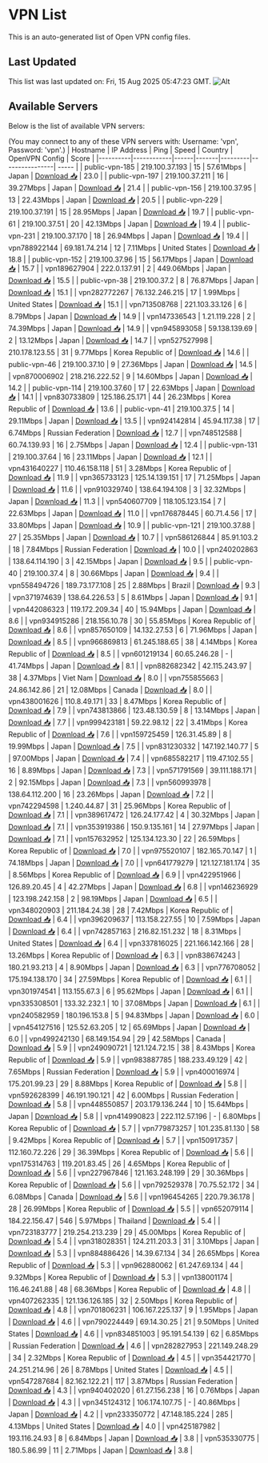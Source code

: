 # VPN List

This is an auto-generated list of Open VPN config files.

## Last Updated

This list was last updated on: Fri, 15 Aug 2025 05:47:23 GMT.
![Alt](https://repobeats.axiom.co/api/embed/186b98318ef1479477931607c1ad7d823f12451f.svg "Repobeats analytics image")

## Available Servers

Below is the list of available VPN servers:

(You may connect to any of these VPN servers with: Username: 'vpn', Password: 'vpn'.)
| Hostname | IP Address | Ping | Speed | Country | OpenVPN Config | Score |
|----------|------------|------|-------|---------|----------------| ----- |
| public-vpn-185 | 219.100.37.193 | 15 | 57.61Mbps | Japan | [Download 📥](./configs/server_0_JP.ovpn) | 23.0 |
| public-vpn-197 | 219.100.37.211 | 16 | 39.27Mbps | Japan | [Download 📥](./configs/server_1_JP.ovpn) | 21.4 |
| public-vpn-156 | 219.100.37.95 | 13 | 22.43Mbps | Japan | [Download 📥](./configs/server_2_JP.ovpn) | 20.5 |
| public-vpn-229 | 219.100.37.191 | 15 | 28.95Mbps | Japan | [Download 📥](./configs/server_3_JP.ovpn) | 19.7 |
| public-vpn-61 | 219.100.37.51 | 20 | 42.13Mbps | Japan | [Download 📥](./configs/server_4_JP.ovpn) | 19.4 |
| public-vpn-231 | 219.100.37.170 | 18 | 26.94Mbps | Japan | [Download 📥](./configs/server_5_JP.ovpn) | 19.4 |
| vpn788922144 | 69.181.74.214 | 12 | 7.11Mbps | United States | [Download 📥](./configs/server_6_US.ovpn) | 18.8 |
| public-vpn-152 | 219.100.37.96 | 15 | 56.17Mbps | Japan | [Download 📥](./configs/server_7_JP.ovpn) | 15.7 |
| vpn189627904 | 222.0.137.91 | 2 | 449.06Mbps | Japan | [Download 📥](./configs/server_8_JP.ovpn) | 15.5 |
| public-vpn-38 | 219.100.37.2 | 8 | 76.87Mbps | Japan | [Download 📥](./configs/server_9_JP.ovpn) | 15.1 |
| vpn282772267 | 76.132.246.215 | 17 | 1.99Mbps | United States | [Download 📥](./configs/server_10_US.ovpn) | 15.1 |
| vpn713508768 | 221.103.33.126 | 6 | 8.79Mbps | Japan | [Download 📥](./configs/server_11_JP.ovpn) | 14.9 |
| vpn147336543 | 1.21.119.228 | 2 | 74.39Mbps | Japan | [Download 📥](./configs/server_12_JP.ovpn) | 14.9 |
| vpn945893058 | 59.138.139.69 | 2 | 13.12Mbps | Japan | [Download 📥](./configs/server_13_JP.ovpn) | 14.7 |
| vpn527527998 | 210.178.123.55 | 31 | 9.77Mbps | Korea Republic of | [Download 📥](./configs/server_14_KR.ovpn) | 14.6 |
| public-vpn-46 | 219.100.37.10 | 9 | 27.36Mbps | Japan | [Download 📥](./configs/server_15_JP.ovpn) | 14.5 |
| vpn870006902 | 218.216.222.52 | 9 | 14.60Mbps | Japan | [Download 📥](./configs/server_16_JP.ovpn) | 14.2 |
| public-vpn-114 | 219.100.37.60 | 17 | 22.63Mbps | Japan | [Download 📥](./configs/server_17_JP.ovpn) | 14.1 |
| vpn830733809 | 125.186.25.171 | 44 | 26.23Mbps | Korea Republic of | [Download 📥](./configs/server_18_KR.ovpn) | 13.6 |
| public-vpn-41 | 219.100.37.5 | 14 | 29.11Mbps | Japan | [Download 📥](./configs/server_19_JP.ovpn) | 13.5 |
| vpn924142814 | 45.94.117.38 | 17 | 6.74Mbps | Russian Federation | [Download 📥](./configs/server_20_RU.ovpn) | 12.7 |
| vpn748512588 | 60.74.139.93 | 16 | 2.75Mbps | Japan | [Download 📥](./configs/server_21_JP.ovpn) | 12.4 |
| public-vpn-131 | 219.100.37.64 | 16 | 23.11Mbps | Japan | [Download 📥](./configs/server_22_JP.ovpn) | 12.1 |
| vpn431640227 | 110.46.158.118 | 51 | 3.28Mbps | Korea Republic of | [Download 📥](./configs/server_23_KR.ovpn) | 11.9 |
| vpn365733123 | 125.14.139.151 | 17 | 71.25Mbps | Japan | [Download 📥](./configs/server_24_JP.ovpn) | 11.6 |
| vpn910329740 | 138.64.194.108 | 3 | 32.32Mbps | Japan | [Download 📥](./configs/server_25_JP.ovpn) | 11.3 |
| vpn540607709 | 118.105.123.154 | 7 | 22.63Mbps | Japan | [Download 📥](./configs/server_26_JP.ovpn) | 11.0 |
| vpn176878445 | 60.71.4.56 | 17 | 33.80Mbps | Japan | [Download 📥](./configs/server_27_JP.ovpn) | 10.9 |
| public-vpn-121 | 219.100.37.88 | 27 | 25.35Mbps | Japan | [Download 📥](./configs/server_28_JP.ovpn) | 10.7 |
| vpn586126844 | 85.91.103.2 | 18 | 7.84Mbps | Russian Federation | [Download 📥](./configs/server_29_RU.ovpn) | 10.0 |
| vpn240202863 | 138.64.114.190 | 3 | 42.15Mbps | Japan | [Download 📥](./configs/server_30_JP.ovpn) | 9.5 |
| public-vpn-40 | 219.100.37.4 | 8 | 30.66Mbps | Japan | [Download 📥](./configs/server_31_JP.ovpn) | 9.4 |
| vpn558494726 | 189.73.177.108 | 25 | 2.88Mbps | Brazil | [Download 📥](./configs/server_32_BR.ovpn) | 9.3 |
| vpn371974639 | 138.64.226.53 | 5 | 8.61Mbps | Japan | [Download 📥](./configs/server_33_JP.ovpn) | 9.1 |
| vpn442086323 | 119.172.209.34 | 40 | 15.94Mbps | Japan | [Download 📥](./configs/server_34_JP.ovpn) | 8.6 |
| vpn934915286 | 218.156.10.78 | 30 | 55.85Mbps | Korea Republic of | [Download 📥](./configs/server_35_KR.ovpn) | 8.6 |
| vpn857650109 | 14.132.27.53 | 6 | 71.96Mbps | Japan | [Download 📥](./configs/server_36_JP.ovpn) | 8.5 |
| vpn966869813 | 61.245.188.65 | 38 | 4.14Mbps | Korea Republic of | [Download 📥](./configs/server_37_KR.ovpn) | 8.5 |
| vpn601219134 | 60.65.246.28 | - | 41.74Mbps | Japan | [Download 📥](./configs/server_38_JP.ovpn) | 8.1 |
| vpn882682342 | 42.115.243.97 | 38 | 4.37Mbps | Viet Nam | [Download 📥](./configs/server_39_VN.ovpn) | 8.0 |
| vpn755855663 | 24.86.142.86 | 21 | 12.08Mbps | Canada | [Download 📥](./configs/server_40_CA.ovpn) | 8.0 |
| vpn438001626 | 110.8.49.171 | 33 | 8.47Mbps | Korea Republic of | [Download 📥](./configs/server_41_KR.ovpn) | 7.9 |
| vpn743813866 | 123.48.130.59 | 8 | 13.14Mbps | Japan | [Download 📥](./configs/server_42_JP.ovpn) | 7.7 |
| vpn999423181 | 59.22.98.12 | 22 | 3.41Mbps | Korea Republic of | [Download 📥](./configs/server_43_KR.ovpn) | 7.6 |
| vpn159725459 | 126.31.45.89 | 8 | 19.99Mbps | Japan | [Download 📥](./configs/server_44_JP.ovpn) | 7.5 |
| vpn831230332 | 147.192.140.77 | 5 | 97.00Mbps | Japan | [Download 📥](./configs/server_45_JP.ovpn) | 7.4 |
| vpn685582217 | 119.47.102.55 | 16 | 8.89Mbps | Japan | [Download 📥](./configs/server_46_JP.ovpn) | 7.3 |
| vpn571791569 | 39.111.188.171 | 2 | 92.15Mbps | Japan | [Download 📥](./configs/server_47_JP.ovpn) | 7.3 |
| vpn560993978 | 138.64.112.200 | 16 | 23.26Mbps | Japan | [Download 📥](./configs/server_48_JP.ovpn) | 7.2 |
| vpn742294598 | 1.240.44.87 | 31 | 25.96Mbps | Korea Republic of | [Download 📥](./configs/server_49_KR.ovpn) | 7.1 |
| vpn389617472 | 126.24.177.42 | 4 | 30.32Mbps | Japan | [Download 📥](./configs/server_50_JP.ovpn) | 7.1 |
| vpn353919386 | 150.9.135.161 | 14 | 27.97Mbps | Japan | [Download 📥](./configs/server_51_JP.ovpn) | 7.1 |
| vpn157632952 | 125.134.123.30 | 22 | 26.59Mbps | Korea Republic of | [Download 📥](./configs/server_52_KR.ovpn) | 7.0 |
| vpn975520107 | 182.165.70.147 | 1 | 74.18Mbps | Japan | [Download 📥](./configs/server_53_JP.ovpn) | 7.0 |
| vpn641779279 | 121.127.181.174 | 35 | 8.56Mbps | Korea Republic of | [Download 📥](./configs/server_54_KR.ovpn) | 6.9 |
| vpn422951966 | 126.89.20.45 | 4 | 42.27Mbps | Japan | [Download 📥](./configs/server_55_JP.ovpn) | 6.8 |
| vpn146236929 | 123.198.242.158 | 2 | 98.19Mbps | Japan | [Download 📥](./configs/server_56_JP.ovpn) | 6.5 |
| vpn348020903 | 211.184.24.38 | 28 | 7.42Mbps | Korea Republic of | [Download 📥](./configs/server_57_KR.ovpn) | 6.4 |
| vpn396209637 | 113.158.227.55 | 10 | 7.59Mbps | Japan | [Download 📥](./configs/server_58_JP.ovpn) | 6.4 |
| vpn742857163 | 216.82.151.232 | 18 | 8.31Mbps | United States | [Download 📥](./configs/server_59_US.ovpn) | 6.4 |
| vpn337816025 | 221.166.142.166 | 28 | 13.26Mbps | Korea Republic of | [Download 📥](./configs/server_60_KR.ovpn) | 6.3 |
| vpn838674243 | 180.21.93.213 | 4 | 8.90Mbps | Japan | [Download 📥](./configs/server_61_JP.ovpn) | 6.3 |
| vpn776708052 | 175.194.138.170 | 34 | 27.59Mbps | Korea Republic of | [Download 📥](./configs/server_62_KR.ovpn) | 6.1 |
| vpn301974541 | 113.155.67.3 | 6 | 95.62Mbps | Japan | [Download 📥](./configs/server_63_JP.ovpn) | 6.1 |
| vpn335308501 | 133.32.232.1 | 10 | 37.08Mbps | Japan | [Download 📥](./configs/server_64_JP.ovpn) | 6.1 |
| vpn240582959 | 180.196.153.8 | 5 | 94.83Mbps | Japan | [Download 📥](./configs/server_65_JP.ovpn) | 6.0 |
| vpn454127516 | 125.52.63.205 | 12 | 65.69Mbps | Japan | [Download 📥](./configs/server_66_JP.ovpn) | 6.0 |
| vpn499242130 | 68.149.154.94 | 29 | 42.58Mbps | Canada | [Download 📥](./configs/server_67_CA.ovpn) | 5.9 |
| vpn249090721 | 121.124.72.15 | 38 | 8.43Mbps | Korea Republic of | [Download 📥](./configs/server_68_KR.ovpn) | 5.9 |
| vpn983887785 | 188.233.49.129 | 42 | 7.65Mbps | Russian Federation | [Download 📥](./configs/server_69_RU.ovpn) | 5.9 |
| vpn400016974 | 175.201.99.23 | 29 | 8.88Mbps | Korea Republic of | [Download 📥](./configs/server_70_KR.ovpn) | 5.8 |
| vpn592628399 | 46.191.190.121 | 42 | 6.00Mbps | Russian Federation | [Download 📥](./configs/server_71_RU.ovpn) | 5.8 |
| vpn448550857 | 203.179.136.244 | 10 | 15.64Mbps | Japan | [Download 📥](./configs/server_72_JP.ovpn) | 5.8 |
| vpn414990823 | 222.112.57.196 | - | 6.80Mbps | Korea Republic of | [Download 📥](./configs/server_73_KR.ovpn) | 5.7 |
| vpn779873257 | 101.235.81.130 | 58 | 9.42Mbps | Korea Republic of | [Download 📥](./configs/server_74_KR.ovpn) | 5.7 |
| vpn150917357 | 112.160.72.226 | 29 | 36.39Mbps | Korea Republic of | [Download 📥](./configs/server_75_KR.ovpn) | 5.6 |
| vpn175314763 | 119.201.83.45 | 26 | 4.65Mbps | Korea Republic of | [Download 📥](./configs/server_76_KR.ovpn) | 5.6 |
| vpn227967846 | 121.163.248.199 | 29 | 30.36Mbps | Korea Republic of | [Download 📥](./configs/server_77_KR.ovpn) | 5.6 |
| vpn792529378 | 70.75.52.172 | 34 | 6.08Mbps | Canada | [Download 📥](./configs/server_78_CA.ovpn) | 5.6 |
| vpn196454265 | 220.79.36.178 | 28 | 26.99Mbps | Korea Republic of | [Download 📥](./configs/server_79_KR.ovpn) | 5.5 |
| vpn652079114 | 184.22.156.47 | 546 | 5.97Mbps | Thailand | [Download 📥](./configs/server_80_TH.ovpn) | 5.4 |
| vpn723183777 | 219.254.213.239 | 29 | 45.00Mbps | Korea Republic of | [Download 📥](./configs/server_81_KR.ovpn) | 5.4 |
| vpn318028351 | 124.211.203.3 | 31 | 3.10Mbps | Japan | [Download 📥](./configs/server_82_JP.ovpn) | 5.3 |
| vpn884886426 | 14.39.67.134 | 34 | 26.65Mbps | Korea Republic of | [Download 📥](./configs/server_83_KR.ovpn) | 5.3 |
| vpn962880062 | 61.247.69.134 | 44 | 9.32Mbps | Korea Republic of | [Download 📥](./configs/server_84_KR.ovpn) | 5.3 |
| vpn138001174 | 116.46.241.88 | 48 | 68.36Mbps | Korea Republic of | [Download 📥](./configs/server_85_KR.ovpn) | 4.8 |
| vpn407262335 | 121.136.126.185 | 32 | 2.50Mbps | Korea Republic of | [Download 📥](./configs/server_86_KR.ovpn) | 4.8 |
| vpn701806231 | 106.167.225.137 | 9 | 1.95Mbps | Japan | [Download 📥](./configs/server_87_JP.ovpn) | 4.6 |
| vpn790224449 | 69.14.30.25 | 21 | 9.50Mbps | United States | [Download 📥](./configs/server_88_US.ovpn) | 4.6 |
| vpn834851003 | 95.191.54.139 | 62 | 6.85Mbps | Russian Federation | [Download 📥](./configs/server_89_RU.ovpn) | 4.6 |
| vpn282827953 | 221.149.248.29 | 34 | 2.32Mbps | Korea Republic of | [Download 📥](./configs/server_90_KR.ovpn) | 4.5 |
| vpn354421770 | 24.251.214.96 | 26 | 8.78Mbps | United States | [Download 📥](./configs/server_91_US.ovpn) | 4.5 |
| vpn547287684 | 82.162.122.21 | 117 | 3.87Mbps | Russian Federation | [Download 📥](./configs/server_92_RU.ovpn) | 4.3 |
| vpn940402020 | 61.27.156.238 | 16 | 0.76Mbps | Japan | [Download 📥](./configs/server_93_JP.ovpn) | 4.3 |
| vpn345124312 | 106.174.107.75 | - | 40.86Mbps | Japan | [Download 📥](./configs/server_94_JP.ovpn) | 4.2 |
| vpn233350772 | 47.148.185.224 | 285 | 4.13Mbps | United States | [Download 📥](./configs/server_95_US.ovpn) | 4.0 |
| vpn425187982 | 193.116.24.93 | 8 | 6.84Mbps | Japan | [Download 📥](./configs/server_96_JP.ovpn) | 3.8 |
| vpn535330775 | 180.5.86.99 | 11 | 2.71Mbps | Japan | [Download 📥](./configs/server_97_JP.ovpn) | 3.8 |
